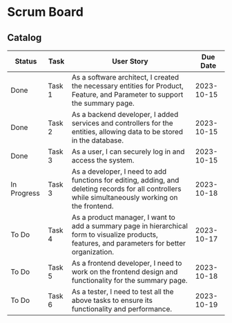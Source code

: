 # Scrum Board
## Catalog
| Status        | Task   | User Story                                             | Due Date   |
|---------------|------- |------------------------------------------------------| ----------  |
| Done          | Task 1 | As a software architect, I created the necessary entities for Product, Feature, and Parameter to support the summary page. | 2023-10-15  |
| Done          | Task 2 | As a backend developer, I added services and controllers for the entities, allowing data to be stored in the database.| 2023-10-15  |
| Done          | Task 3 | As a user, I can securely log in and access the system. | 2023-10-15  |
| In Progress   | Task 3 | As a developer, I need to add functions for editing, adding, and deleting records for all controllers while simultaneously working on the frontend. | 2023-10-18  |
| To Do         | Task 4 | As a product manager, I want to add a summary page in hierarchical form to visualize products, features, and parameters for better organization. | 2023-10-17  |
| To Do         | Task 5 | As a frontend developer, I need to work on the frontend design and functionality for the summary page.  | 2023-10-18  |
| To Do         | Task 6 | As a tester, I need to test all the above tasks to ensure its functionality and performance.    | 2023-10-19  |

